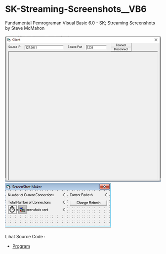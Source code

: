 # SK-Streaming-Screenshots__VB6
Fundamental Pemrograman Visual Basic 6.0 - SK; Streaming Screenshots by Steve McMahon<br><br>
<img src="https://github.com/RizkyKhapidsyah/SK-Streaming-Screenshots__VB6/blob/main/result/001_Client.PNG">
<img src="https://github.com/RizkyKhapidsyah/SK-Streaming-Screenshots__VB6/blob/main/result/002_S.PNG"><br><br>
Lihat Source Code : <br>
- <a href="https://github.com/RizkyKhapidsyah/SK-Streaming-Screenshots__VB6">Program</a>
